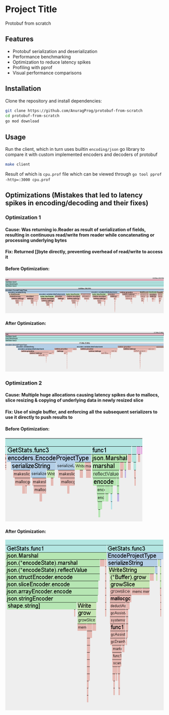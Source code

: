 # Project Title

Protobuf from scratch

## Features

- Protobuf serialization and deserialization
- Performance benchmarking
- Optimization to reduce latency spikes
- Profiling with pprof
- Visual performance comparisons

## Installation

Clone the repository and install dependencies:

```sh
git clone https://github.com/AnuragProg/protobuf-from-scratch
cd protobuf-from-scratch
go mod download
```

## Usage

Run the client, which in turn uses builtin ```encoding/json``` go library to compare it with custom implemented encoders and decoders of protobuf

```sh
make client
```

Result of which is ```cpu.prof``` file which can be viewed through ```go tool pprof -http=:3000 cpu.prof```

## Optimizations (Mistakes that led to latency spikes in encoding/decoding and their fixes)

### Optimization 1

#### Cause: Was returning io.Reader as result of serialization of fields, resulting in continuous read/write from reader while concatenating or processing underlying bytes

#### Fix: Returned []byte directly, preventing overhead of read/write to access it

#### Before Optimization:

![Before Optimization](./assets/before-optimization-continuous-reading-writing-to-ioreader.png)

#### After Optimization:

![After Optimization](./assets/after-optimization-continuous-reading-writing-to-ioreader.png)


### Optimization 2

#### Cause: Multiple huge allocations causing latency spikes due to mallocs, slice resizing & copying of underlying data in newly resized slice

#### Fix: Use of single buffer, and enforcing all the subsequent serializers to use it directly to push results to

#### Before Optimization:

![Before Optimization](./assets/before-optimization-large-proto-encoding-latency-due-to-multiple-allocations.png)

#### After Optimization:

![After Optimization](./assets/after-optimization-large-proto-encoding-latency-due-to-multiple-allocations.png)


